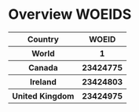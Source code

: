 <h1>Overview WOEIDS</h1>

<table>
  <tr>
    <th> Country </th>
    <th> WOEID </th>
  </tr>
  <tr>
    <th> World </th>
    <th> 1 </th>
  </tr>
  <tr>
    <th> Canada </th>
    <th> 23424775 </th>
  </tr>
  <tr>
    <th> Ireland </th>
    <th> 23424803 </th>
  </tr>
   <tr>
    <th> United Kingdom </th>
    <th> 23424975  </th>
  </tr>
</table>
